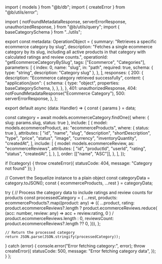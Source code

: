 import { models } from "@b/db";
import { createError } from "@b/utils/error";

import {
  notFoundMetadataResponse,
  serverErrorResponse,
  unauthorizedResponse,
} from "@b/utils/query";
import { baseCategorySchema } from "../utils";

export const metadata: OperationObject = {
  summary: "Retrieves a specific ecommerce category by slug",
  description:
    "Fetches a single ecommerce category by its slug, including all active products in that category with calculated ratings and review counts.",
  operationId: "getEcommerceCategoryBySlug",
  tags: ["Ecommerce", "Categories"],
  parameters: [
    {
      index: 0,
      name: "slug",
      in: "path",
      required: true,
      schema: { type: "string", description: "Category slug" },
    },
  ],
  responses: {
    200: {
      description: "Ecommerce category retrieved successfully",
      content: {
        "application/json": {
          schema: {
            type: "object",
            properties: baseCategorySchema,
          },
        },
      },
    },
    401: unauthorizedResponse,
    404: notFoundMetadataResponse("Ecommerce Category"),
    500: serverErrorResponse,
  },
};

export default async (data: Handler) => {
  const { params } = data;

  const category = await models.ecommerceCategory.findOne({
    where: { slug: params.slug, status: true },
    include: [
      {
        model: models.ecommerceProduct,
        as: "ecommerceProducts",
        where: { status: true },
        attributes: [
          "id",
          "name",
          "slug",
          "description",
          "shortDescription",
          "type",
          "price",
          "status",
          "image",
          "currency",
          "inventoryQuantity",
          "createdAt",
        ],
        include: [
          {
            model: models.ecommerceReview,
            as: "ecommerceReviews",
            attributes: [
              "id",
              "productId",
              "userId",
              "rating",
              "status",
              "createdAt",
            ],
          },
        ],
        order: [["name", "ASC"]],
      },
    ],
  });

  if (!category) {
    throw createError({ statusCode: 404, message: "Category not found" });
  }

  // Convert the Sequelize instance to a plain object
  const categoryData = category.toJSON();
  const { ecommerceProducts, ...rest } = categoryData;

  try {
    // Process the category data to include ratings and review counts for products
    const processedCategory = {
      ...rest,
      products: ecommerceProducts?.map((product: any) => ({
        ...product,
        rating: product.ecommerceReviews?.length
          ? product.ecommerceReviews.reduce(
              (acc: number, review: any) => acc + review.rating,
              0
            ) / product.ecommerceReviews.length
          : 0,
        reviewsCount: product.ecommerceReviews?.length ?? 0,
      })),
    };

    // Return the processed category
    return JSON.parse(JSON.stringify(processedCategory));
  } catch (error) {
    console.error("Error fetching category:", error);
    throw createError({
      statusCode: 500,
      message: "Error fetching category data",
    });
  }
};
